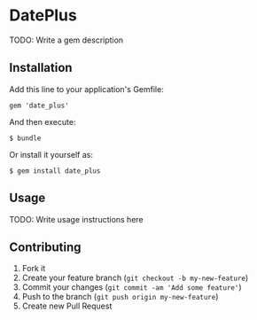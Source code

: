 # DatePlus

TODO: Write a gem description

## Installation

Add this line to your application's Gemfile:

    gem 'date_plus'

And then execute:

    $ bundle

Or install it yourself as:

    $ gem install date_plus

## Usage

TODO: Write usage instructions here

## Contributing

1. Fork it
2. Create your feature branch (`git checkout -b my-new-feature`)
3. Commit your changes (`git commit -am 'Add some feature'`)
4. Push to the branch (`git push origin my-new-feature`)
5. Create new Pull Request
